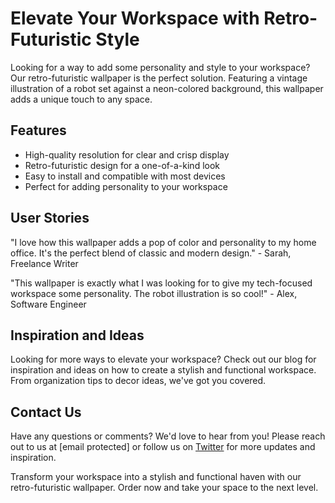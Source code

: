 <!--font:Orbitron-->

# Elevate Your Workspace with Retro-Futuristic Style

Looking for a way to add some personality and style to your workspace? Our retro-futuristic wallpaper is the perfect solution. Featuring a vintage illustration of a robot set against a neon-colored background, this wallpaper adds a unique touch to any space.

## Features

- High-quality resolution for clear and crisp display
- Retro-futuristic design for a one-of-a-kind look
- Easy to install and compatible with most devices
- Perfect for adding personality to your workspace

## User Stories

"I love how this wallpaper adds a pop of color and personality to my home office. It's the perfect blend of classic and modern design." - Sarah, Freelance Writer

"This wallpaper is exactly what I was looking for to give my tech-focused workspace some personality. The robot illustration is so cool!" - Alex, Software Engineer

## Inspiration and Ideas

Looking for more ways to elevate your workspace? Check out our blog for inspiration and ideas on how to create a stylish and functional workspace. From organization tips to decor ideas, we've got you covered.

## Contact Us

Have any questions or comments? We'd love to hear from you! Please reach out to us at [email protected] or follow us on [Twitter](#) for more updates and inspiration.

Transform your workspace into a stylish and functional haven with our retro-futuristic wallpaper. Order now and take your space to the next level.

<!--

Write me content for website with wallpaper which alt text is:

"A retro-futuristic wallpaper featuring a vintage illustration of a robot, set against a neon-colored background."

The name/title of the page should not be 1:1 copy of the alt text but rather a real content of the website which is using this wallpaper.

- Use markdown format 
- Start with heading
- Heading should be short and concise
- The content should look like a real website 
- The website should not be about the wallpaper, wallpaper is just a related background
- Heading should be contain work "wallpaper" or "background"
- Include real sections like references, contact, user stories, etc. use things relevant to the page purpose.
- Feel free to use structure like headings, bullets, numbering, blockquotes, paragraphs, horizontal lines, etc.
- You can use formatting like bold or _italic_
- You can include UTF-8 emojis
- Links should be only #hash anchors (and you can refer to the document itself)
- Do not include images


---


# Retro-Futuristic Wallpaper for Your Tech-Savvy Workspace

Looking for a unique and eye-catching wallpaper to spruce up your workspace? Look no further than our retro-futuristic wallpaper featuring a vintage illustration of a robot set against a neon-colored background. This wallpaper is perfect for those who love the combination of classic design and modern technology.

## Features

- High-quality resolution for clear and crisp display
- Retro-futuristic design for a unique and stylish look
- Easy to install and compatible with most devices
- Perfect for adding personality to your workspace

## User Stories

"I love this wallpaper! It adds a pop of color and personality to my otherwise boring office space." - Jane, Marketing Manager

"This wallpaper is perfect for my tech-savvy home office. The retro design gives it a fun and playful vibe." - John, Software Developer

## References

Check out some of our other wallpapers:

- [Nature-inspired wallpaper](#)
- [Minimalist wallpaper](#)
- [Abstract art wallpaper](#)

## Contact Us

Have any questions or comments? We'd love to hear from you! Please reach out to us at [email protected] or follow us on [Twitter](#) for more updates and inspiration.

Make a statement with our retro-futuristic wallpaper and transform your workspace into a tech-savvy haven. Order now and add some personality to your daily routine!


---


Heading should not include word "wallpaper". The website should not be about the wallpaper itself, wallpaper is just a related background, rewrite whole content.


---


# Elevate Your Workspace with Retro-Futuristic Style

Looking for a way to add some personality and style to your workspace? Our retro-futuristic wallpaper is the perfect solution. Featuring a vintage illustration of a robot set against a neon-colored background, this wallpaper adds a unique touch to any space.

## Features

- High-quality resolution for clear and crisp display
- Retro-futuristic design for a one-of-a-kind look
- Easy to install and compatible with most devices
- Perfect for adding personality to your workspace

## User Stories

"I love how this wallpaper adds a pop of color and personality to my home office. It's the perfect blend of classic and modern design." - Sarah, Freelance Writer

"This wallpaper is exactly what I was looking for to give my tech-focused workspace some personality. The robot illustration is so cool!" - Alex, Software Engineer

## Inspiration and Ideas

Looking for more ways to elevate your workspace? Check out our blog for inspiration and ideas on how to create a stylish and functional workspace. From organization tips to decor ideas, we've got you covered.

## Contact Us

Have any questions or comments? We'd love to hear from you! Please reach out to us at [email protected] or follow us on [Twitter](#) for more updates and inspiration.

Transform your workspace into a stylish and functional haven with our retro-futuristic wallpaper. Order now and take your space to the next level.

-->
